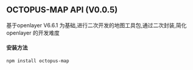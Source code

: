 ## OCTOPUS-MAP API (V0.0.5)



基于openlayer V6.6.1 为基础,进行二次开发的地图工具包,通过二次封装,简化 openlayer 的开发难度



#### 安装方法

```
npm install octopus-map
```